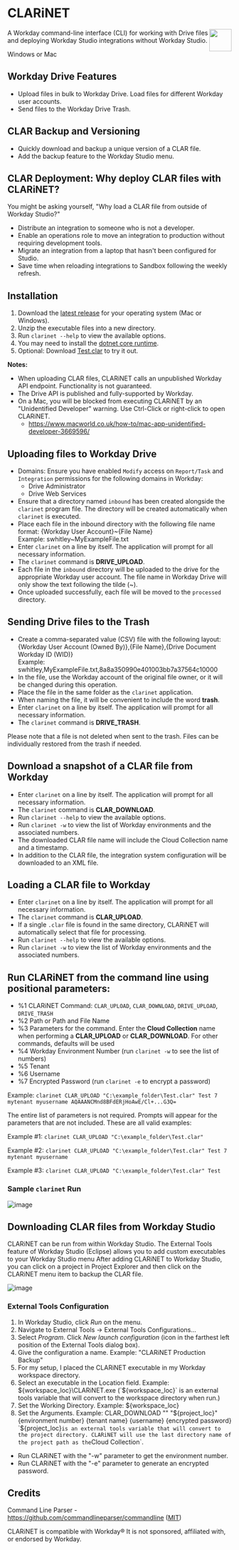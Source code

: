 # CLARiNET
<img align="right" src="https://user-images.githubusercontent.com/413552/129500187-ea5a1947-16d2-46eb-ab48-2adc6553b6d8.png" width="50" />

A Workday command-line interface (CLI) for working with Drive files and deploying Workday Studio integrations without Workday Studio.

Windows or Mac

## Workday Drive Features
- Upload files in bulk to Workday Drive. Load files for different Workday user accounts.
- Send files to the Workday Drive Trash.

## CLAR Backup and Versioning
- Quickly download and backup a unique version of a CLAR file.
- Add the backup feature to the Workday Studio menu.

## CLAR Deployment: Why deploy CLAR files with CLARiNET?
You might be asking yourself, "Why load a CLAR file from outside of Workday Studio?"

- Distribute an integration to someone who is not a developer.
- Enable an operations role to move an integration to production without requiring development tools.
- Migrate an integration from a laptop that hasn't been configured for Studio.
- Save time when reloading integrations to Sandbox following the weekly refresh.

## Installation

1. Download the [latest release](https://github.com/swhitley/CLARiNET/releases/latest) for your operating system (Mac or Windows).
3. Unzip the executable files into a new directory.
4. Run `clarinet --help` to view the available options.
5. You may need to install the [dotnet core runtime](https://dotnet.microsoft.com/download/dotnet/5.0/runtime).
6. Optional: Download [Test.clar](https://github.com/swhitley/CLARiNET/blob/main/Test.clar) to try it out.

**Notes:** 
- When uploading CLAR files, CLARiNET calls an unpublished Workday API endpoint. Functionality is not guaranteed.  
- The Drive API is published and fully-supported by Workday.
- On a Mac, you will be blocked from executing CLARiNET by an "Unidentified Developer" warning.  Use Ctrl-Click or right-click to open CLARiNET.
    - https://www.macworld.co.uk/how-to/mac-app-unidentified-developer-3669596/ 

## Uploading files to Workday Drive

- Domains: Ensure you have enabled `Modify` access on `Report/Task` and `Integration` permissions for the following domains in Workday:
    - Drive Administrator
    - Drive Web Services
- Ensure that a directory named `inbound` has been created alongside the `clarinet` program file.  The directory will be created automatically when `clarinet` is executed.
- Place each file in the inbound directory with the following file name format:   {Workday User Account}\~{File Name}<br/>
  Example:  swhitley\~MyExampleFile.txt
- Enter `clarinet` on a line by itself.  The application will prompt for all necessary information.
- The `clarinet` command is **DRIVE_UPLOAD**.
- Each file in the `inbound` directory will be uploaded to the drive for the appropriate Workday user account.  The file name in Workday Drive will only show the text following the tilde (\~).
- Once uploaded successfully, each file will be moved to the `processed` directory.

## Sending Drive files to the Trash
- Create a comma-separated value (CSV) file with the following layout:<br/>
    {Workday User Account (Owned By)},{File Name},{Drive Document Workday ID (WID)}<br/>
    Example:  swhitley,MyExampleFile.txt,8a8a350990e401003bb7a37564c10000
- In the file, use the Workday account of the original file owner, or it will be changed during this operation.
- Place the file in the same folder as the `clarinet` application.
- When naming the file, it will be convenient to include the word **trash**.
- Enter `clarinet` on a line by itself.  The application will prompt for all necessary information.
- The `clarinet` command is **DRIVE_TRASH**.

Please note that a file is not deleted when sent to the trash.  Files can be individually restored from the trash if needed.

## Download a snapshot of a CLAR file from Workday

- Enter `clarinet` on a line by itself.  The application will prompt for all necessary information.
- The `clarinet` command is **CLAR_DOWNLOAD**.
- Run `clarinet --help` to view the available options.
- Run `clarinet -w` to view the list of Workday environments and the associated numbers.
- The downloaded CLAR file name will include the Cloud Collection name and a timestamp.
- In addition to the CLAR file, the integration system configuration will be downloaded to an XML file.

## Loading a CLAR file to Workday

- Enter `clarinet` on a line by itself.  The application will prompt for all necessary information.
- The `clarinet` command is **CLAR_UPLOAD**.
- If a single `.clar` file is found in the same directory, CLARiNET will automatically select that file for processing.
- Run `clarinet --help` to view the available options.
- Run `clarinet -w` to view the list of Workday environments and the associated numbers.

## Run CLARiNET from the command line using positional parameters:

* %1 CLARiNET Command:  `CLAR_UPLOAD`, `CLAR_DOWNLOAD`, `DRIVE_UPLOAD`, `DRIVE_TRASH`<br/>
* %2 Path or Path and File Name<br/>
* %3 Parameters for the command.  Enter the **Cloud Collection** name when performing a **CLAR_UPLOAD** or **CLAR_DOWNLOAD**.  For other commands, defaults will be used<br/>
* %4 Workday Environment Number (run `clarinet -w` to see the list of numbers)<br/>
* %5 Tenant<br/>
* %6 Username<br/>
* %7 Encrypted Password (run `clarinet -e` to encrypt a password) <br/>

Example: `clarinet CLAR_UPLOAD "C:\example_folder\Test.clar" Test 7 mytenant myusername AQAAANCMnd8BFdERjHoAwE/Cl+...G3Q=`

The entire list of parameters is not required. Prompts will appear for the parameters that are not included.  These are all valid examples:

Example #1: `clarinet CLAR_UPLOAD "C:\example_folder\Test.clar"`

Example #2: `clarinet CLAR_UPLOAD "C:\example_folder\Test.clar" Test 7 mytenant myusername`

Example #3: `clarinet CLAR_UPLOAD "C:\example_folder\Test.clar" Test`

### Sample `clarinet` Run
![image](https://user-images.githubusercontent.com/413552/129465336-0168f0e3-7e75-4309-83e1-8aebe9b9ae6e.png)

## Downloading CLAR files from Workday Studio
CLARiNET can be run from within Workday Studio. The External Tools feature of Workday Studio (Eclipse) allows you to add custom executables to your Workday Studio menu After adding CLARiNET to Workday Studio, you can click on a project in Project Explorer and then click on the CLARiNET menu item to backup the CLAR file.

![image](https://user-images.githubusercontent.com/413552/152689476-49886183-06d6-4cfd-a147-190bdea8be19.png)

### External Tools Configuration
1. In Workday Studio, click *Run* on the menu.
2. Navigate to External Tools -> External Tools Configurations...
3. Select *Program*. Click *New launch configuration* (icon in the farthest left position of the External Tools dialog box).
4. Give the configuration a name. Example: "CLARiNET Production Backup"
5. For my setup, I placed the CLARiNET executable in my Workday workspace directory.
6. Select an executable in the Location field. Example: ${workspace_loc}\CLARiNET.exe (`${workspace_loc}` is an external tools variable that will convert to the workspace directory when run.)
7. Set the Working Directory. Example: ${workspace_loc}
8. Set the Arguments. Example: CLAR_DOWNLOAD "" "${project_loc}" {environment number} {tenant name} {username} {encrypted password} 
    `${project_loc}` is an external tools variable that will convert to the project directory. CLARiNET will use the last directory name of the project path as the `Cloud Collection`.

- Run CLARiNET with the "-w" parameter to get the environment number.
- Run CLARiNET with the "-e" parameter to generate an encrypted password.

## Credits

Command Line Parser - https://github.com/commandlineparser/commandline ([MIT](https://github.com/commandlineparser/commandline/blob/master/License.md))

CLARiNET is compatible with Workday®
It is not sponsored, affiliated with, or endorsed by Workday.
